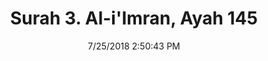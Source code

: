 ---
title       : "Surah 3. Al-i'Imran, Ayah 145"
date        : 7/25/2018 2:50:43 PM
draft       : false
type        : "quran"
layout      : "compare"
BookCode    : "CMP"
SurahNumber : "3"
AyahNumber  : "145"
TotalAyah   : "200"
---